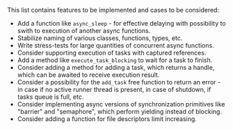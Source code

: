 This list contains features to be implemented and cases to be considered:

* Add a function like `async_sleep` - for effective delaying with possibility to swith to execution of another async functions.
* Stabilize naming of various classes, functions, types, etc.
* Write stress-tests for large quantities of concurrent async functions.
* Consider supporting execution of tasks with captured references.
* Add a method like `execute_task_blocking` to wait for a task to finish.
* Consider adding a method for adding a task, which returns a handle, which can be awaited to receive execution result.
* Consider a possibility for the `add_task` free function to return an error - in case if no active runner thread is present, in case of shutdown, if tasks queue is full, etc.
* Consider implementing async versions of synchronization primitives like "barrier" and "semaphore", which perform yielding instead of blocking.
* Consider adding a function for file descriptors limit increasing.
